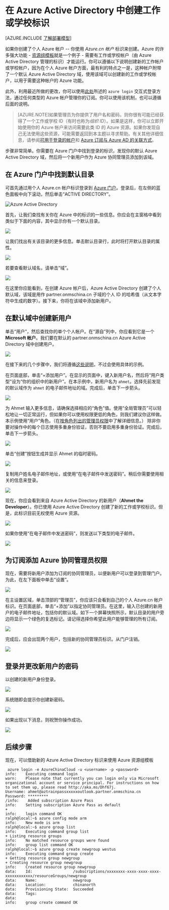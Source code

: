 <properties
   pageTitle="在 AAD 中创建工作或学校标识 | Azure"
   description="了解如何在 Azure Active Directory 中创建工作或学校标识以配合使用资源管理器和经典部署模型。"
   services="virtual-machines"
   documentationCenter=""
   authors="squillace"
   manager="timlt"
   editor=""
   tags="azure-service-management,azure-resource-manager"/>

<tags
   ms.service="virtual-machines"
   ms.date="12/08/2015"
   wacn.date="01/29/2016"/>

# 在 Azure Active Directory 中创建工作或学校标识

[AZURE.INCLUDE [了解部署模型](../includes/learn-about-deployment-models-both-include.md)]

如果你创建了个人 Azure 帐户 -- 你使用 *Azure.cn 帐户* 标识来创建。Azure 的许多强大功能 - [资源组模板](/documentation/articles/resource-group-overview)就是一个例子 - 需要有工作或学校帐户（由 Azure Active Directory 管理的标识）才能运行。你可以遵循以下说明创建新的工作帐户或学校帐户，因为在个人 Azure 帐户方面，最有利的特点之一是，这种帐户附带了一个默认 Azure Active Directory 域，使用该域可以创建新的工作或学校帐户，以用于需要这种帐户的 Azure 功能。

此外，利用最近所做的更改，你可以使用[此处](/documentation/articles/xplat-cli-connect)所述的 `azure login` 交互式登录方法，通过任何类型的 Azure 帐户管理你的订阅。你可以使用该机制，也可以遵循后面的说明。

> [AZURE.NOTE]如果管理员为你提供了用户名和密码，则你很有可能已经获得了一个工作或学校 ID（有时也称为*组织 ID*）。如果是这样，你可以立即开始使用你的 Azure 帐户来访问需要此类 ID 的 Azure 资源。如果你发现自己无法使用这些资源，可能需要返回到本主题以寻求帮助。有关其他详细信息，请参阅[可用于登录的帐户](https://msdn.microsoft.com/zh-cn/library/azure/dn629581.aspx#BKMK_SignInAccounts)和 [Azure 订阅与 Azure AD 的关联方式](https://msdn.microsoft.com/zh-cn/library/azure/dn629581.aspx#BKMK_SubRelationToDir)。

步骤非常简单。你需要在 Azure 门户中找到登录的标识，发现你的默认 Azure Active Directory 域，然后将一个新用户作为 Azure 协同管理员添加到该域。

## 在 Azure 门户中找到默认目录

可首先通过用个人 Azure.cn 帐户标识登录到 [Azure 门户](https://manage.windowsazure.cn)。登录后，在左侧的蓝色面板中向下滚动，然后单击“ACTIVE DIRECTORY”。

![Azure Active Directory](./media/resource-group-create-work-id-from-personal/azureactivedirectorywidget.png)

首先，让我们查找有关你在 Azure 中的标识的一些信息。你应会在主窗格中看到类似于下面的内容，其中显示你有一个默认目录。

![](./media/resource-group-create-work-id-from-personal/defaultaadlisting.png)

让我们找出有关该目录的更多信息。单击默认目录行，此时将打开默认目录的属性。

![](./media/resource-group-create-work-id-from-personal/defaultdirectorypage.png)

若要查看默认域名，请单击“域”。

![](./media/resource-group-create-work-id-from-personal/domainclicktoseeyourdefaultdomain.png)

在这里你应能看到，在创建 Azure 帐户后，Azure Active Directory 创建了个人默认域，该域是用作 partner.onmschina.cn 子域的个人 ID 的哈希值（从文本字符中生成的数字）。接下来，你将在该域中添加新用户。

## 在默认域中创建新用户

单击“用户”，然后查找你的单个个人帐户。在“源自”列中，你应看到它是一个 **Microsoft 帐户**。我们要在默认的 partner.onmschina.cn Azure Active Directory 域中创建用户。

![](./media/resource-group-create-work-id-from-personal/defaultdirectoryuserslisting.png)

在接下来的几个步骤中，我们将遵循[这些说明](https://technet.microsoft.com/zh-cn/library/hh967632.aspx#BKMK_1)，不过会使用具体的示例。

在页面底部，单击“+添加用户”。在显示的页面中，键入新用户名，然后将“用户类型”设为“你的组织中的新用户”。在本示例中，新用户名为 `ahmet`。选择先前发现的默认域作为 `ahmet` 的电子邮件地址的域。完成后，单击下一步箭头。

![](./media/resource-group-create-work-id-from-personal/addingauserwithdirectorydropdown.png)

为 Ahmet 输入更多信息，请确保选择相应的“角色”值。使用“全局管理员”可以轻松地让一切正常运行，但如果你可以使用权限更低的角色，则我们建议你这样做。本示例使用“用户”角色。（在[按角色列出的管理员权限](https://msdn.microsoft.com/zh-cn/library/azure/dn468213.aspx#BKMK_1)中了解详细信息。） 除非你要对操作中的每个日志使用多重身份验证，否则不要启用多重身份验证。完成后，单击下一步箭头。

![](./media/resource-group-create-work-id-from-personal/userprofileuseradmin.png)

单击“创建”按钮生成并显示 Ahmet 的临时密码。

![](./media/resource-group-create-work-id-from-personal/gettemporarypasswordforuser.png)

复制用户姓名电子邮件地址，或使用“在电子邮件中发送密码”。稍后你需要使用相关的信息来登录。

![](./media/resource-group-create-work-id-from-personal/receivedtemporarypassworddialog.png)

现在，你应会看到来自 Azure Active Directory 的新用户（**Ahmet the Developer**）。你已使用 Azure Active Directory 创建了新的工作或学校标识。但是，此标识目前无权使用 Azure 资源。

![](./media/resource-group-create-work-id-from-personal/defaultdirectoryusersaftercreate.png)

如果你使用“在电子邮件中发送密码”，则发送以下类型的电子邮件。

![](./media/resource-group-create-work-id-from-personal/emailreceivedfromnewusercreation.png)

## 为订阅添加 Azure 协同管理员权限

现在，需要将新用户添加为订阅的协同管理员，以便新用户可以登录到管理门户。为此，在左下面板中单击“设置”。

![](./media/resource-group-create-work-id-from-personal/thesettingswidget.png)

在主设置区域，单击顶部的“管理员”，你应该只会看到自己的个人 Azure.cn 帐户标识。在页面底部，单击“+添加”以指定协同管理员。在这里，输入已创建的新用户的电子邮件地址，包括你的默认域。如下一个屏幕快照所示，默认目录的用户旁边将显示一个绿色的复选标记。请记得选择你希望此用户能够管理的所有订阅。

![](./media/resource-group-create-work-id-from-personal/addingnewuserascoadmin.png)

完成后，应会出现两个用户，包括新的协同管理员标识。从门户注销。

![](./media/resource-group-create-work-id-from-personal/newuseraddedascoadministrator.png)

## 登录并更改新用户的密码

以创建的新用户身份登录。

![](./media/resource-group-create-work-id-from-personal/signinginwithnewuser.png)

系统随即会提示你创建新密码。

![](./media/resource-group-create-work-id-from-personal/mustupdateyourpassword.png)

如果出现以下消息，则祝贺你操作成功。

![](./media/resource-group-create-work-id-from-personal/successtourdialog.png)


## 后续步骤

现在，可以借助新的 Azure Active Directory 标识来使用 Azure 资源组模板

     azure login -e AzureChinaCloud -u <username> -p <password>
    info:    Executing command login
    warn:    Please note that currently you can login only via Microsoft organizational account or service principal. For instructions on how to set them up, please read http://aka.ms/Dhf67j.
    Username: ahmet@aztrainpassxxxxxoutlook.partner.onmschina.cn
    Password: *********
    /info:    Added subscription Azure Pass
    info:    Setting subscription Azure Pass as default
    +
    info:    login command OK
    ralph@local:~$ azure config mode arm
    info:    New mode is arm
    ralph@local:~$ azure group list
    info:    Executing command group list
    + Listing resource groups
    info:    No matched resource groups were found
    info:    group list command OK
    ralph@local:~$ azure group create newgroup westus
    info:    Executing command group create
    + Getting resource group newgroup
    + Creating resource group newgroup
    info:    Created resource group newgroup
    data:    Id:                  /subscriptions/xxxxxxxx-xxxx-xxxx-xxxx-xxxxxxxxxxxx/resourceGroups/newgroup
    data:    Name:                newgroup
    data:    Location:            chinanorth
    data:    Provisioning State:  Succeeded
    data:    Tags:
    data:
    info:    group create command OK

<!---HONumber=Mooncake_0118_2016-->